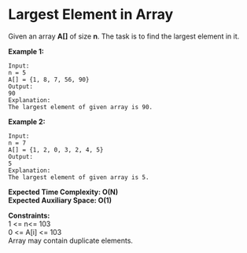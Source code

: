 # Largest Element in Array 

Given an array **A[]** of size **n**. The task is to find the largest element in it.

**Example 1:**
```
Input:
n = 5
A[] = {1, 8, 7, 56, 90}
Output:
90
Explanation:
The largest element of given array is 90.
```

**Example 2:**
```
Input:
n = 7
A[] = {1, 2, 0, 3, 2, 4, 5}
Output:
5
Explanation:
The largest element of given array is 5.
```
<!-- 
**Your Task:** 
You don't need to read input or print anything. Your task is to complete the function **largest()** which takes the array A[] and its size n as inputs and returns the maximum element in the array.
 -->
**Expected Time Complexity: O(N)**<br>
**Expected Auxiliary Space: O(1)**

**Constraints:**<br>
1 <= n<= 103<br>
0 <= A[i] <= 103<br>
Array may contain duplicate elements. 
